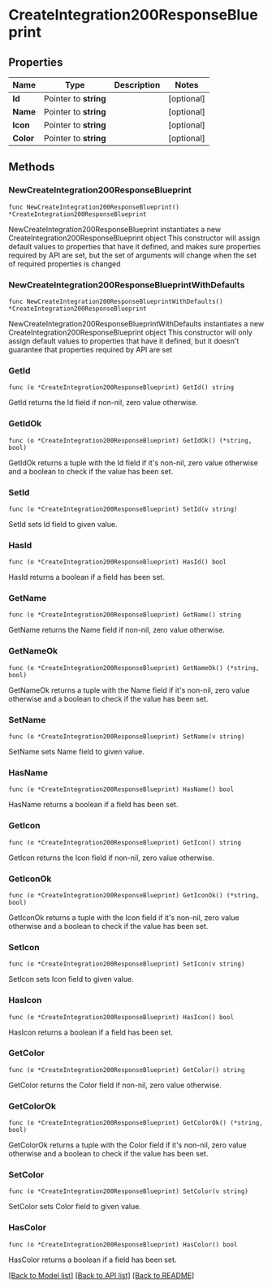# CreateIntegration200ResponseBlueprint

## Properties

Name | Type | Description | Notes
------------ | ------------- | ------------- | -------------
**Id** | Pointer to **string** |  | [optional] 
**Name** | Pointer to **string** |  | [optional] 
**Icon** | Pointer to **string** |  | [optional] 
**Color** | Pointer to **string** |  | [optional] 

## Methods

### NewCreateIntegration200ResponseBlueprint

`func NewCreateIntegration200ResponseBlueprint() *CreateIntegration200ResponseBlueprint`

NewCreateIntegration200ResponseBlueprint instantiates a new CreateIntegration200ResponseBlueprint object
This constructor will assign default values to properties that have it defined,
and makes sure properties required by API are set, but the set of arguments
will change when the set of required properties is changed

### NewCreateIntegration200ResponseBlueprintWithDefaults

`func NewCreateIntegration200ResponseBlueprintWithDefaults() *CreateIntegration200ResponseBlueprint`

NewCreateIntegration200ResponseBlueprintWithDefaults instantiates a new CreateIntegration200ResponseBlueprint object
This constructor will only assign default values to properties that have it defined,
but it doesn't guarantee that properties required by API are set

### GetId

`func (o *CreateIntegration200ResponseBlueprint) GetId() string`

GetId returns the Id field if non-nil, zero value otherwise.

### GetIdOk

`func (o *CreateIntegration200ResponseBlueprint) GetIdOk() (*string, bool)`

GetIdOk returns a tuple with the Id field if it's non-nil, zero value otherwise
and a boolean to check if the value has been set.

### SetId

`func (o *CreateIntegration200ResponseBlueprint) SetId(v string)`

SetId sets Id field to given value.

### HasId

`func (o *CreateIntegration200ResponseBlueprint) HasId() bool`

HasId returns a boolean if a field has been set.

### GetName

`func (o *CreateIntegration200ResponseBlueprint) GetName() string`

GetName returns the Name field if non-nil, zero value otherwise.

### GetNameOk

`func (o *CreateIntegration200ResponseBlueprint) GetNameOk() (*string, bool)`

GetNameOk returns a tuple with the Name field if it's non-nil, zero value otherwise
and a boolean to check if the value has been set.

### SetName

`func (o *CreateIntegration200ResponseBlueprint) SetName(v string)`

SetName sets Name field to given value.

### HasName

`func (o *CreateIntegration200ResponseBlueprint) HasName() bool`

HasName returns a boolean if a field has been set.

### GetIcon

`func (o *CreateIntegration200ResponseBlueprint) GetIcon() string`

GetIcon returns the Icon field if non-nil, zero value otherwise.

### GetIconOk

`func (o *CreateIntegration200ResponseBlueprint) GetIconOk() (*string, bool)`

GetIconOk returns a tuple with the Icon field if it's non-nil, zero value otherwise
and a boolean to check if the value has been set.

### SetIcon

`func (o *CreateIntegration200ResponseBlueprint) SetIcon(v string)`

SetIcon sets Icon field to given value.

### HasIcon

`func (o *CreateIntegration200ResponseBlueprint) HasIcon() bool`

HasIcon returns a boolean if a field has been set.

### GetColor

`func (o *CreateIntegration200ResponseBlueprint) GetColor() string`

GetColor returns the Color field if non-nil, zero value otherwise.

### GetColorOk

`func (o *CreateIntegration200ResponseBlueprint) GetColorOk() (*string, bool)`

GetColorOk returns a tuple with the Color field if it's non-nil, zero value otherwise
and a boolean to check if the value has been set.

### SetColor

`func (o *CreateIntegration200ResponseBlueprint) SetColor(v string)`

SetColor sets Color field to given value.

### HasColor

`func (o *CreateIntegration200ResponseBlueprint) HasColor() bool`

HasColor returns a boolean if a field has been set.


[[Back to Model list]](../README.md#documentation-for-models) [[Back to API list]](../README.md#documentation-for-api-endpoints) [[Back to README]](../README.md)


